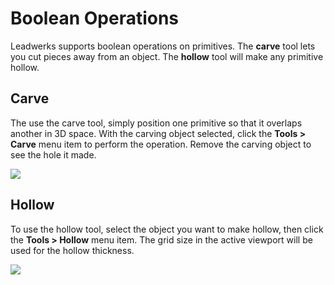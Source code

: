 # Boolean Operations

Leadwerks supports boolean operations on primitives. The **carve** tool lets you cut pieces away from an object. The **hollow** tool will make any primitive hollow.

## Carve

The use the carve tool, simply position one primitive so that it overlaps another in 3D space. With the carving object selected, click the **Tools > Carve** menu item to perform the operation. Remove the carving object to see the hole it made.

![](https://github.com/UltraEngine/Documentation/blob/master/Images/carve.gif?raw=true)

## Hollow

To use the hollow tool, select the object you want to make hollow, then click the **Tools > Hollow** menu item. The grid size in the active viewport will be used for the hollow thickness.

![](https://github.com/UltraEngine/Documentation/blob/master/Images/hollow.gif?raw=true)
